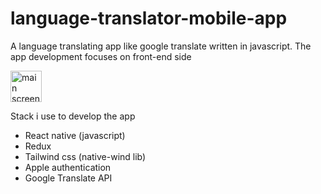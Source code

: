# language-translator-mobile-app
A language translating app like google translate written in javascript. The app development focuses on front-end side

>
<a href="url">
    <img src="mainScreen.jpg" alt="main screen" width="50" height="50">
</a>


> 
Stack i use to develop the app
- React native (javascript)
- Redux
- Tailwind css (native-wind lib)
- Apple authentication
- Google Translate API
> 




